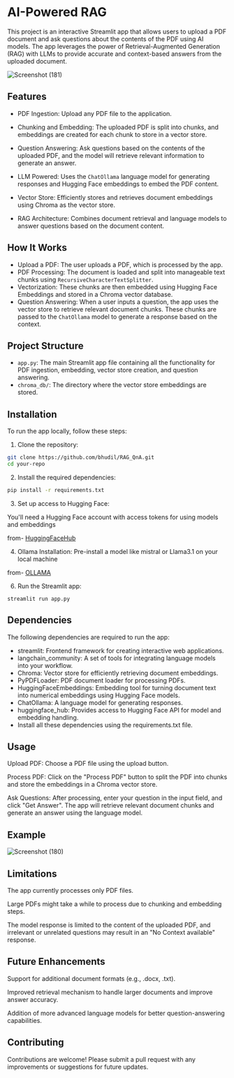 # AI-Powered RAG 
This project is an interactive Streamlit app that allows users to upload a PDF document and ask questions about the contents of the PDF using AI models. The app leverages the power of Retrieval-Augmented Generation (RAG) with LLMs to provide accurate and context-based answers from the uploaded document.

![Screenshot (181)](https://github.com/user-attachments/assets/8f734395-c6dd-4811-aaed-67e243ce1a0c)

## Features
- PDF Ingestion: Upload any PDF file to the application.

- Chunking and Embedding: The uploaded PDF is split into chunks, and embeddings are created for each chunk to store in a vector store.

- Question Answering: Ask questions based on the contents of the uploaded PDF, and the model will retrieve relevant information to generate an answer.

- LLM Powered: Uses the `ChatOllama` language model for generating responses and Hugging Face embeddings to embed the PDF content.

- Vector Store: Efficiently stores and retrieves document embeddings using Chroma as the vector store.

- RAG Architecture: Combines document retrieval and language models to answer questions based on the document content.

##  How It Works
- Upload a PDF: The user uploads a PDF, which is processed by the app.
- PDF Processing: The document is loaded and split into manageable text chunks using `RecursiveCharacterTextSplitter`.
- Vectorization: These chunks are then embedded using Hugging Face Embeddings and stored in a Chroma vector database.
- Question Answering: When a user inputs a question, the app uses the vector store to retrieve relevant document chunks. These chunks are passed to the `ChatOllama` model to generate a response based on the context.

 ## Project Structure
- `app.py`: The main Streamlit app file containing all the functionality for PDF ingestion, embedding, vector store creation, and question answering.
- `chroma_db/`: The directory where the vector store embeddings are stored.

##  Installation
To run the app locally, follow these steps:

1. Clone the repository:
```bash
git clone https://github.com/bhudil/RAG_QnA.git
cd your-repo
```

2. Install the required dependencies:

```bash
pip install -r requirements.txt
```

3. Set up access to Hugging Face:

You'll need a Hugging Face account with access tokens for using models and embeddings 

from- [HuggingFaceHub](https://huggingface.co/)

4. Ollama Installation:
   Pre-install a model like mistral or Llama3.1 on your local machine
   
  from- [OLLAMA](https://github.com/ollama/ollama)

6. Run the Streamlit app:
```
streamlit run app.py
```

## Dependencies
The following dependencies are required to run the app:

- streamlit: Frontend framework for creating interactive web applications.
- langchain_community: A set of tools for integrating language models into your workflow.
- Chroma: Vector store for efficiently retrieving document embeddings.
- PyPDFLoader: PDF document loader for processing PDFs.
- HuggingFaceEmbeddings: Embedding tool for turning document text into numerical embeddings using Hugging Face models.
- ChatOllama: A language model for generating responses.
- huggingface_hub: Provides access to Hugging Face API for model and embedding handling.
- Install all these dependencies using the requirements.txt file.

##  Usage
Upload PDF: Choose a PDF file using the upload button.

Process PDF: Click on the "Process PDF" button to split the PDF into chunks and store the embeddings in a Chroma vector store.

Ask Questions: After processing, enter your question in the input field, and click "Get Answer". The app will retrieve relevant document chunks and generate an answer using the language model.

## Example

![Screenshot (180)](https://github.com/user-attachments/assets/382f90b2-6669-40cd-956e-3669919da3c9)

## Limitations
The app currently processes only PDF files.

Large PDFs might take a while to process due to chunking and embedding steps.

The model response is limited to the content of the uploaded PDF, and irrelevant or unrelated questions may result in an "No Context available" response.


## Future Enhancements
Support for additional document formats (e.g., .docx, .txt).

Improved retrieval mechanism to handle larger documents and improve answer accuracy.

Addition of more advanced language models for better question-answering capabilities.


## Contributing
Contributions are welcome! Please submit a pull request with any improvements or suggestions for future updates.
